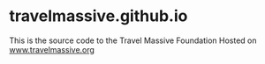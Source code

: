 travelmassive.github.io
=======================

This is the source code to the Travel Massive Foundation 
Hosted on www.travelmassive.org
